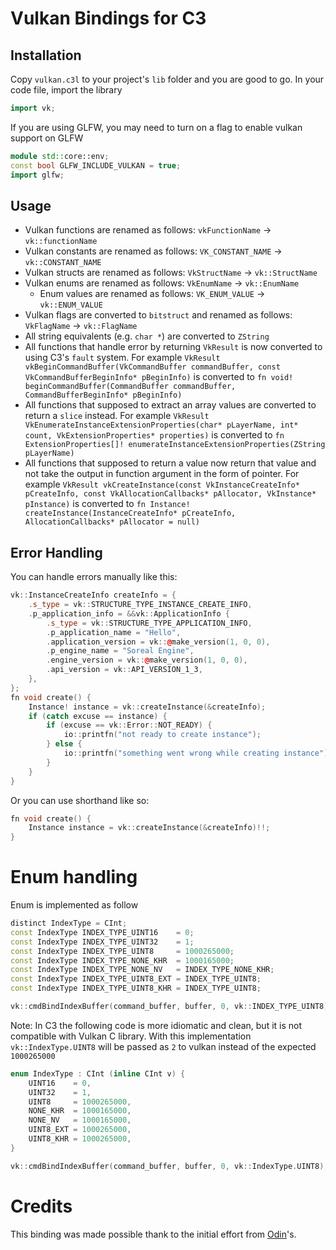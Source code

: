 # Vulkan Bindings for C3

## Installation

Copy `vulkan.c3l` to your project's `lib` folder and you are good to go. In your code file, import the library
```cpp
import vk;
```
If you are using GLFW, you may need to turn on a flag to enable vulkan support on GLFW
```cpp
module std::core::env;
const bool GLFW_INCLUDE_VULKAN = true;
import glfw;
```

## Usage

* Vulkan functions are renamed as follows: `vkFunctionName` -> `vk::functionName`
* Vulkan constants are renamed as follows: `VK_CONSTANT_NAME` -> `vk::CONSTANT_NAME`
* Vulkan structs are renamed as follows: `VkStructName` -> `vk::StructName`
* Vulkan enums are renamed as follows: `VkEnumName` -> `vk::EnumName`
  * Enum values are renamed as follows: `VK_ENUM_VALUE` -> `vk::ENUM_VALUE`
* Vulkan flags are converted to `bitstruct` and renamed as follows: `VkFlagName` -> `vk::FlagName`
* All string equivalents (e.g. `char *`) are converted to `ZString`
* All functions that handle error by returning `VkResult` is now converted to using C3's `fault` system. For example `VkResult vkBeginCommandBuffer(VkCommandBuffer commandBuffer, const VkCommandBufferBeginInfo* pBeginInfo)` is converted to `fn void! beginCommandBuffer(CommandBuffer commandBuffer, CommandBufferBeginInfo* pBeginInfo)`
* All functions that supposed to extract an array values are converted to return a `slice` instead. For example `VkResult VkEnumerateInstanceExtensionProperties(char* pLayerName, int* count, VkExtensionProperties* properties)` is converted to `fn ExtensionProperties[]! enumerateInstanceExtensionProperties(ZString pLayerName)`
* All functions that supposed to return a value now return that value and not take the output in function argument in the form of pointer. For example `VkResult vkCreateInstance(const VkInstanceCreateInfo* pCreateInfo, const VkAllocationCallbacks* pAllocator, VkInstance* pInstance)` is converted to `fn Instance! createInstance(InstanceCreateInfo* pCreateInfo, AllocationCallbacks* pAllocator = null)`

## Error Handling

You can handle errors manually like this:
```cpp
vk::InstanceCreateInfo createInfo = {
    .s_type = vk::STRUCTURE_TYPE_INSTANCE_CREATE_INFO,
    .p_application_info = &&vk::ApplicationInfo {
        .s_type = vk::STRUCTURE_TYPE_APPLICATION_INFO,
        .p_application_name = "Hello",
        .application_version = vk::@make_version(1, 0, 0),
        .p_engine_name = "Soreal Engine",
        .engine_version = vk::@make_version(1, 0, 0),
        .api_version = vk::API_VERSION_1_3,
    },
};
fn void create() {
    Instance! instance = vk::createInstance(&createInfo);
    if (catch excuse == instance) {
        if (excuse == vk::Error::NOT_READY) {
            io::printfn("not ready to create instance");
        } else {
            io::printfn("something went wrong while creating instance");
        }
    }
}
```
Or you can use shorthand like so:
```cpp
fn void create() {
    Instance instance = vk::createInstance(&createInfo)!!;
}
```

# Enum handling
Enum is implemented as follow
```cpp
distinct IndexType = CInt;
const IndexType INDEX_TYPE_UINT16    = 0;
const IndexType INDEX_TYPE_UINT32    = 1;
const IndexType INDEX_TYPE_UINT8     = 1000265000;
const IndexType INDEX_TYPE_NONE_KHR  = 1000165000;
const IndexType INDEX_TYPE_NONE_NV   = INDEX_TYPE_NONE_KHR;
const IndexType INDEX_TYPE_UINT8_EXT = INDEX_TYPE_UINT8;
const IndexType INDEX_TYPE_UINT8_KHR = INDEX_TYPE_UINT8;

vk::cmdBindIndexBuffer(command_buffer, buffer, 0, vk::INDEX_TYPE_UINT8); // OK
```

Note: In C3 the following code is more idiomatic and clean, but it is not compatible with Vulkan C library.
With this implementation `vk::IndexType.UINT8` will be passed as `2` to vulkan instead of the expected `1000265000`
```cpp
enum IndexType : CInt (inline CInt v) {
    UINT16    = 0,
    UINT32    = 1,
    UINT8     = 1000265000,
    NONE_KHR  = 1000165000,
    NONE_NV   = 1000165000,
    UINT8_EXT = 1000265000,
    UINT8_KHR = 1000265000,
}

vk::cmdBindIndexBuffer(command_buffer, buffer, 0, vk::IndexType.UINT8); // this will cause GPU to read trash values!!
```

# Credits

This binding was made possible thank to the initial effort from [Odin](https://github.com/odin-lang/Odin/tree/master/vendor/vulkan)'s.
